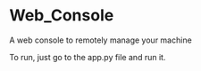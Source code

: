 # Web_Console
 A web console to remotely manage your machine

To run, just go to the app.py file and run it.
